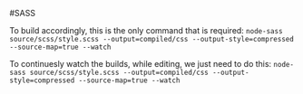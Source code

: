 #SASS

To build accordingly, this is the only command that is required: `node-sass source/scss/style.scss --output=compiled/css --output-style=compressed --source-map=true --watch`

To continuesly watch the builds, while editing, we just need to do this:
`node-sass source/scss/style.scss --output=compiled/css --output-style=compressed --source-map=true --watch`